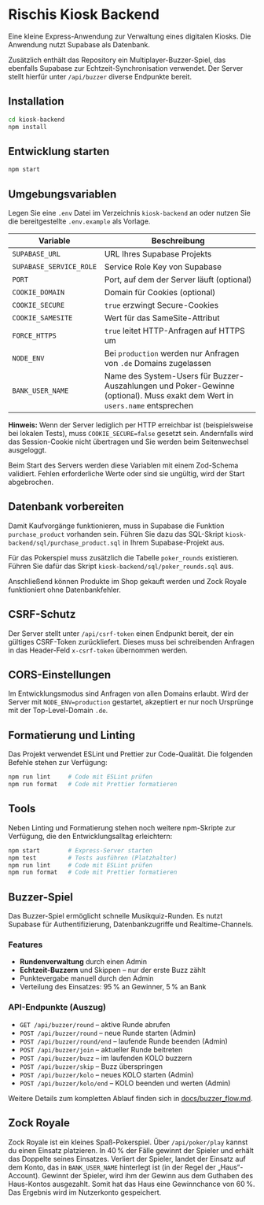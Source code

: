 # Rischis Kiosk Backend

Eine kleine Express-Anwendung zur Verwaltung eines digitalen Kiosks. Die Anwendung nutzt Supabase als Datenbank.

Zusätzlich enthält das Repository ein Multiplayer-Buzzer-Spiel, das ebenfalls Supabase zur Echtzeit-Synchronisation verwendet. Der Server stellt hierfür unter `/api/buzzer` diverse Endpunkte bereit.

## Installation

```bash
cd kiosk-backend
npm install
```

## Entwicklung starten

```bash
npm start
```

## Umgebungsvariablen

Legen Sie eine `.env` Datei im Verzeichnis `kiosk-backend` an oder nutzen Sie die bereitgestellte `.env.example` als Vorlage.

| Variable                | Beschreibung                                                      |
| ----------------------- | ----------------------------------------------------------------- |
| `SUPABASE_URL`          | URL Ihres Supabase Projekts                                       |
| `SUPABASE_SERVICE_ROLE` | Service Role Key von Supabase                                     |
| `PORT`                  | Port, auf dem der Server läuft (optional)                         |
| `COOKIE_DOMAIN`         | Domain für Cookies (optional)                                     |
| `COOKIE_SECURE`         | `true` erzwingt Secure-Cookies                                    |
| `COOKIE_SAMESITE`       | Wert für das SameSite-Attribut                                    |
| `FORCE_HTTPS`           | `true` leitet HTTP-Anfragen auf HTTPS um                          |
| `NODE_ENV`              | Bei `production` werden nur Anfragen von `.de` Domains zugelassen |
| `BANK_USER_NAME`        | Name des System-Users für Buzzer-Auszahlungen und Poker-Gewinne (optional). Muss exakt dem Wert in `users.name` entsprechen |

**Hinweis:** Wenn der Server lediglich per HTTP erreichbar ist (beispielsweise bei lokalen Tests), muss `COOKIE_SECURE=false` gesetzt sein. Andernfalls wird das Session-Cookie nicht übertragen und Sie werden beim Seitenwechsel ausgeloggt.

Beim Start des Servers werden diese Variablen mit einem Zod-Schema
validiert. Fehlen erforderliche Werte oder sind sie ungültig, wird der
Start abgebrochen.

## Datenbank vorbereiten

Damit Kaufvorgänge funktionieren, muss in Supabase die Funktion
`purchase_product` vorhanden sein. Führen Sie dazu das SQL-Skript
`kiosk-backend/sql/purchase_product.sql` in Ihrem Supabase-Projekt aus.

Für das Pokerspiel muss zusätzlich die Tabelle `poker_rounds` existieren.
Führen Sie dafür das Skript `kiosk-backend/sql/poker_rounds.sql` aus.

Anschließend können Produkte im Shop gekauft werden und Zock Royale
funktioniert ohne Datenbankfehler.

## CSRF-Schutz

Der Server stellt unter `/api/csrf-token` einen Endpunkt bereit, der ein
gültiges CSRF-Token zurückliefert. Dieses muss bei schreibenden Anfragen in
das Header-Feld `x-csrf-token` übernommen werden.

## CORS-Einstellungen

Im Entwicklungsmodus sind Anfragen von allen Domains erlaubt. Wird der Server
mit `NODE_ENV=production` gestartet, akzeptiert er nur noch Ursprünge mit der
Top-Level-Domain `.de`.

## Formatierung und Linting

Das Projekt verwendet ESLint und Prettier zur Code-Qualität. Die folgenden Befehle stehen zur Verfügung:

```bash
npm run lint     # Code mit ESLint prüfen
npm run format   # Code mit Prettier formatieren
```

## Tools

Neben Linting und Formatierung stehen noch weitere npm-Skripte zur
Verfügung, die den Entwicklungsalltag erleichtern:

```bash
npm start        # Express-Server starten
npm test         # Tests ausführen (Platzhalter)
npm run lint     # Code mit ESLint prüfen
npm run format   # Code mit Prettier formatieren
```

## Buzzer-Spiel

Das Buzzer-Spiel ermöglicht schnelle Musikquiz-Runden. Es nutzt Supabase für Authentifizierung, Datenbankzugriffe und Realtime-Channels.

### Features

- **Rundenverwaltung** durch einen Admin
- **Echtzeit-Buzzern** und Skippen – nur der erste Buzz zählt
- Punktevergabe manuell durch den Admin
- Verteilung des Einsatzes: 95 % an Gewinner, 5 % an Bank

### API-Endpunkte (Auszug)

- `GET /api/buzzer/round` – aktive Runde abrufen
- `POST /api/buzzer/round` – neue Runde starten (Admin)
- `POST /api/buzzer/round/end` – laufende Runde beenden (Admin)
- `POST /api/buzzer/join` – aktueller Runde beitreten
- `POST /api/buzzer/buzz` – im laufenden KOLO buzzern
- `POST /api/buzzer/skip` – Buzz überspringen
- `POST /api/buzzer/kolo` – neues KOLO starten (Admin)
- `POST /api/buzzer/kolo/end` – KOLO beenden und werten (Admin)

Weitere Details zum kompletten Ablauf finden sich in [docs/buzzer_flow.md](docs/buzzer_flow.md).

## Zock Royale

Zock Royale ist ein kleines Spaß-Pokerspiel. Über `/api/poker/play` kannst du
einen Einsatz platzieren. In 40 % der Fälle gewinnt der Spieler und erhält das
Doppelte seines Einsatzes. Verliert der Spieler, landet der Einsatz auf dem
Konto, das in `BANK_USER_NAME` hinterlegt ist (in der Regel der „Haus“-Account).
Gewinnt der Spieler, wird ihm der Gewinn aus dem Guthaben des Haus-Kontos
ausgezahlt. Somit hat das Haus eine Gewinnchance von 60 %. Das Ergebnis wird im
Nutzerkonto gespeichert.
